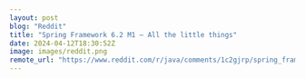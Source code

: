 ```yaml
---
layout: post
blog: "Reddit"
title: "Spring Framework 6.2 M1 – All the little things"
date: 2024-04-12T18:30:52Z
image: images/reddit.png
remote_url: "https://www.reddit.com/r/java/comments/1c2gjrp/spring_framework_62_m1_all_the_little_things/"
---
```

